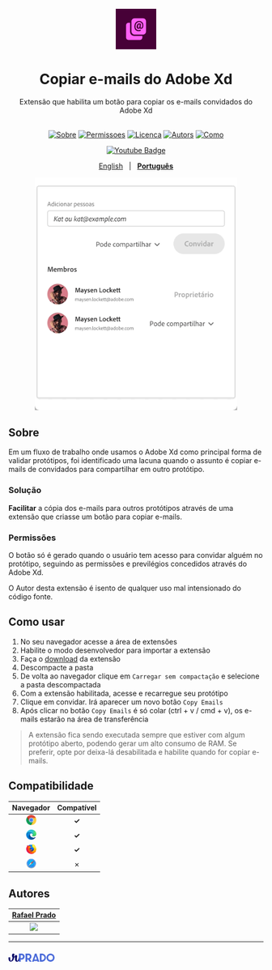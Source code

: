 <br>

<div align="center">
    <img src="icon.png" alt="Logo Repo" width="80">
    <h1>
      Copiar e-mails do Adobe Xd
    </h1>
    Extensão que habilita um botão para copiar os e-mails convidados do Adobe Xd
</div>

<br>
<div align="center">

[![Sobre](https://img.shields.io/badge/-Sobre-470137)](#sobre)
[![Permissoes](https://img.shields.io/badge/-Permissões-470137)](#permissões)
[![Licenca](https://img.shields.io/badge/-Licença-470137)](/LICENSE)
[![Autors](https://img.shields.io/badge/-Autor-470137)](#autores)
[![Como](https://img.shields.io/badge/-Download-FE62F5)](#como-usar)

[![Youtube Badge](https://img.shields.io/badge/-Explicando%20a%20solução-fffff0?style=flat&labelColor=ff0000&logo=Youtube&logoColor=white&link=https://www.youtube.com/watch?v=i9G2mufZwZo)](https://www.youtube.com/watch?v=i9G2mufZwZo)

</div>
<div align="center">

[English](/README.md)&nbsp;&nbsp;&nbsp;|&nbsp;&nbsp;&nbsp;[**Português**](/README_PTBR.md)

<img src="example-ptbr.gif" alt="example" width="400">

</div>

## Sobre

Em um fluxo de trabalho onde usamos o Adobe Xd como principal forma de validar protótipos, foi identificado uma lacuna quando o assunto é copiar e-mails de convidados para compartilhar em outro protótipo.

### Solução

**Facilitar** a cópia dos e-mails para outros protótipos através de uma extensão que criasse um botão para copiar e-mails.

### Permissões

O botão só é gerado quando o usuário tem acesso para convidar alguém no protótipo, seguindo as permissões e previlégios concedidos através do Adobe Xd.

O Autor desta extensão é isento de qualquer uso mal intensionado do código fonte.

## Como usar

1. No seu navegador acesse a área de extensões
2. Habilite o modo desenvolvedor para importar a extensão
3. Faça o [download](https://github.com/rpradosilva/copy-xd-emails/raw/main/package/extension_copy-xd-emails.zip) da extensão
4. Descompacte a pasta
5. De volta ao navegador clique em `Carregar sem compactação` e selecione a pasta descompactada
6. Com a extensão habilitada, acesse e recarregue seu protótipo
7. Clique em convidar. Irá aparecer um novo botão `Copy Emails`
8. Após clicar no botão `Copy Emails` é só colar (ctrl + v / cmd + v), os e-mails estarão na área de transferência

> A extensão fica sendo executada sempre que estiver com algum protótipo aberto, podendo gerar um alto consumo de RAM. Se preferir, opte por deixa-lá desabilitada e habilite quando for copiar e-mails.

## Compatibilidade

|             Navegador              | Compatível |
| :--------------------------------: | :--------: |
| <img src="chrome.png" width="20">  |   **✓**    |
|  <img src="edge.png" width="20">   |   **✓**    |
| <img src="firefox.png" width="20"> |   **✓**    |
| <img src="safari.png" width="20">  |     ✗      |

## Autores

|      [Rafael Prado](http://www.github.com/rpradosilva)      |
| :---------------------------------------------------------: |
| ![](https://avatars2.githubusercontent.com/u/22681977?s=80) |

---

### [<img alt="Logo RPrado" src="https://raw.githubusercontent.com/rpradosilva/rpradosilva/master/.github/logo-rprado.png" width="91px" />](http://rprado.design)

